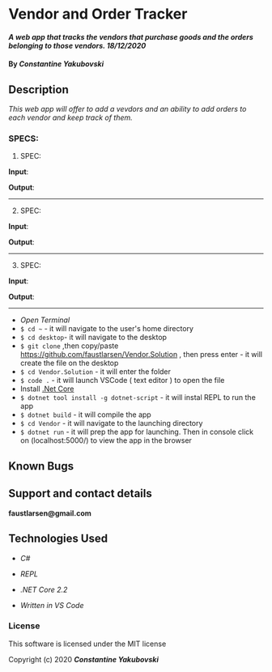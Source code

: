 
# Vendor and Order Tracker

#### _A web app that tracks the vendors that purchase goods and the orders belonging to those vendors. 18/12/2020_

#### By _**Constantine Yakubovski**_ 

## Description 
_This web app will offer to add a vevdors and an ability to add orders to each vendor and keep track of them._

### SPECS: ###

1. SPEC: 

**Input**: 

**Output**: 
____________________________________________________________________________________

2. SPEC: 

**Input**:

**Output**: 
____________________________________________________________________________________

3. SPEC: 

**Input**: 

**Output**: 
____________________________________________________________________________________


-  _Open Terminal_
-  `$ cd ~` - it will navigate to the user's home directory
-  `$ cd desktop`- it will navigate to the desktop
-  `$ git clone` ,then copy/paste https://github.com/faustlarsen/Vendor.Solution , then press enter - it will create the file on the desktop
-  `$ cd Vendor.Solution` - it will enter the folder
-  `$ code .` - it will launch VSCode ( text editor ) to open the file
-   Install  [.Net Core](https://dotnet.microsoft.com/download/dotnet-core/2.2)
-  `$ dotnet tool install -g dotnet-script`  - it will instal REPL to run the app
-  `$ dotnet build` - it will compile the app
-  `$ cd Vendor` - it will navigate to the launching directory
-  `$ dotnet run` - it will prep the app for launching. Then in console click on (localhost:5000/) to view the app in the browser

## Known Bugs

## Support and contact details

__faustlarsen@gmail.com__

## Technologies Used

-  _C#_

-  _REPL_

-  _.NET Core 2.2_

-  _Written in VS Code_

### License

This software is licensed under the MIT license

Copyright (c) 2020 **_Constantine Yakubovski_**

